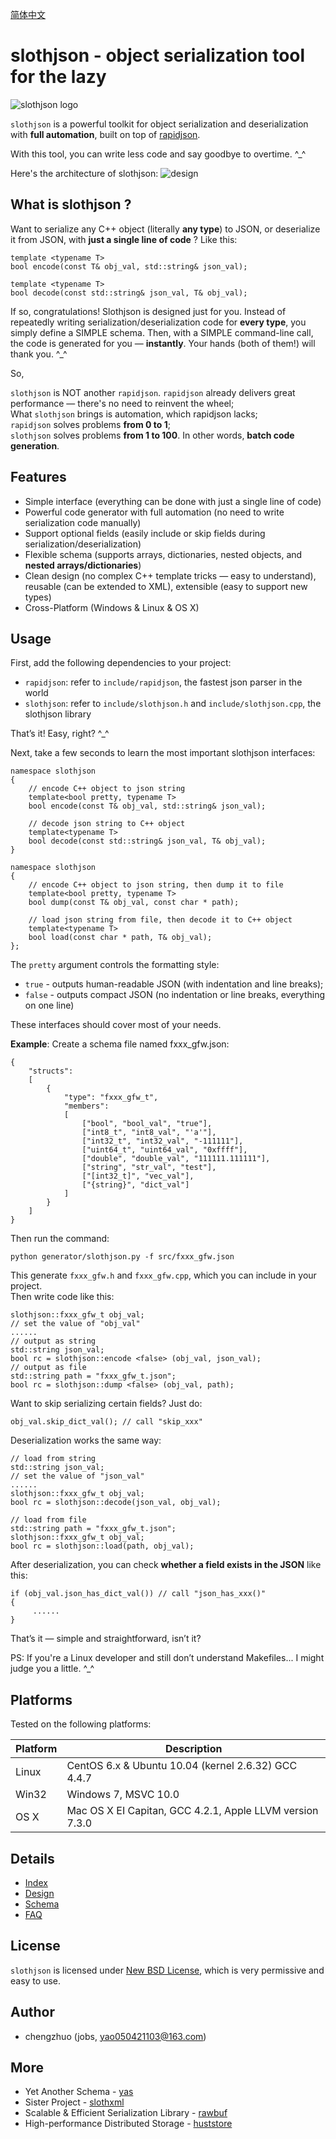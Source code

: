 [简体中文](README_ZH.md)

# slothjson - object serialization tool for the lazy #
![slothjson logo](res/logo.png)

`slothjson` is a powerful toolkit for object serialization and deserialization with **full automation**, built on top of [rapidjson](https://github.com/miloyip/rapidjson). 

With this tool, you can write less code and say goodbye to overtime. ^_^

Here's the architecture of slothjson: 
![design](res/design.png)

## What is slothjson ? ##

Want to serialize any C++ object (literally **any type**) to JSON, or deserialize it from JSON, with **just a single line of code** ? Like this:  

    template <typename T>
    bool encode(const T& obj_val, std::string& json_val);
    
    template <typename T>
    bool decode(const std::string& json_val, T& obj_val);

If so, congratulations! Slothjson is designed just for you. Instead of repeatedly writing serialization/deserialization code for **every type**, you simply define a SIMPLE schema. Then, with a SIMPLE command-line call, the code is generated for you — **instantly**. Your hands (both of them!) will thank you. ^_^

So,
> 
`slothjson` is NOT another `rapidjson`. `rapidjson` already delivers great performance — there's no need to reinvent the wheel;  
What `slothjson` brings is automation, which rapidjson lacks;  
`rapidjson` solves problems **from 0 to 1**;  
`slothjson` solves problems **from 1 to 100**. In other words, **batch code generation**.


## Features ##
* Simple interface (everything can be done with just a single line of code)
* Powerful code generator with full automation (no need to write serialization code manually)
* Support optional fields (easily include or skip fields during serialization/deserialization)
* Flexible schema (supports arrays, dictionaries, nested objects, and **nested arrays/dictionaries**)
* Clean design (no complex C++ template tricks — easy to understand), reusable (can be extended to XML), extensible (easy to support new types)
* Cross-Platform (Windows & Linux & OS X)

## Usage ##

First, add the following dependencies to your project:

* `rapidjson`: refer to `include/rapidjson`, the fastest json parser in the world
* `slothjson`: refer to `include/slothjson.h` and `include/slothjson.cpp`, the slothjson library

That’s it! Easy, right? ^_^  

Next, take a few seconds to learn the most important slothjson interfaces:  

	namespace slothjson
	{
        // encode C++ object to json string
	    template<bool pretty, typename T>
	    bool encode(const T& obj_val, std::string& json_val);

        // decode json string to C++ object
	    template<typename T>
	    bool decode(const std::string& json_val, T& obj_val);
	}
	
	namespace slothjson
	{
        // encode C++ object to json string, then dump it to file
	    template<bool pretty, typename T>
	    bool dump(const T& obj_val, const char * path);

	    // load json string from file, then decode it to C++ object
	    template<typename T>
	    bool load(const char * path, T& obj_val);
	};

The `pretty` argument controls the formatting style:

* `true` - outputs human-readable JSON (with indentation and line breaks);  
* `false` - outputs compact JSON (no indentation or line breaks, everything on one line)

These interfaces should cover most of your needs.  

**Example**: Create a schema file named fxxx_gfw.json:  

	{
	    "structs": 
	    [
	        {
	            "type": "fxxx_gfw_t",
	            "members": 
	            [
                    ["bool", "bool_val", "true"],
                    ["int8_t", "int8_val", "'a'"],
	                ["int32_t", "int32_val", "-111111"],
	                ["uint64_t", "uint64_val", "0xffff"],
	                ["double", "double_val", "111111.111111"],
	                ["string", "str_val", "test"],
	                ["[int32_t]", "vec_val"],
	                ["{string}", "dict_val"]
	            ]
	        }
	    ]
	}

Then run the command:  

    python generator/slothjson.py -f src/fxxx_gfw.json

This generate `fxxx_gfw.h` and `fxxx_gfw.cpp`, which you can include in your project.  
Then write code like this:  

    slothjson::fxxx_gfw_t obj_val;
    // set the value of "obj_val"
    ......
    // output as string
	std::string json_val;
	bool rc = slothjson::encode <false> (obj_val, json_val);
    // output as file
    std::string path = "fxxx_gfw_t.json";
    bool rc = slothjson::dump <false> (obj_val, path);

Want to skip serializing certain fields? Just do:  

    obj_val.skip_dict_val(); // call "skip_xxx"
Deserialization works the same way:  

    // load from string
	std::string json_val;
    // set the value of "json_val"
    ......
    slothjson::fxxx_gfw_t obj_val;
	bool rc = slothjson::decode(json_val, obj_val);

    // load from file
	std::string path = "fxxx_gfw_t.json";
    slothjson::fxxx_gfw_t obj_val;
	bool rc = slothjson::load(path, obj_val);

After deserialization, you can check **whether a field exists in the JSON** like this:  

    if (obj_val.json_has_dict_val()) // call "json_has_xxx()"
    {
         ......
    }

That’s it — simple and straightforward, isn’t it?  

PS: If you're a Linux developer and still don’t understand Makefiles... I might judge you a little. ^_^

## Platforms ##

Tested on the following platforms:  

Platform | Description
---------|----------------------------------------------------------
Linux    | CentOS 6.x & Ubuntu 10.04 (kernel 2.6.32) GCC 4.4.7
Win32    | Windows 7, MSVC 10.0
OS X     | Mac OS X EI Capitan, GCC 4.2.1, Apple LLVM version 7.3.0

## Details ##
* [Index](doc/en/index.md)
* [Design](doc/en/design.md)
* [Schema](doc/en/schema.md)
* [FAQ](doc/en/FAQ.md)

## License ##

`slothjson` is licensed under [New BSD License](https://opensource.org/licenses/BSD-3-Clause), which is very permissive and easy to use.

## Author ##

* chengzhuo (jobs, yao050421103@163.com)  

## More ##

- Yet Another Schema - [yas](https://github.com/jobs-github/yas)  
- Sister Project - [slothxml](https://github.com/jobs-github/slothxml)  
- Scalable & Efficient Serialization Library - [rawbuf](https://github.com/jobs-github/rawbuf)  
- High-performance Distributed Storage - [huststore](https://github.com/Qihoo360/huststore)  

